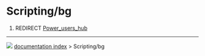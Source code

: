 # Scripting/bg
1.  REDIRECT [Power\_users\_hub](Power_users_hub.md)



---
![](images/Right_arrow.png) [documentation index](../README.md) > Scripting/bg
